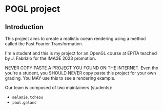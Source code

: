 # POGL project

## Introduction

This project aims to create a realistic ocean rendering using a method called the Fast Fourier Transformation.

I'm a student and this is my project for an OpenGL course at EPITA teached by J. Fabrizio for the IMAGE 2023 promotion.

NEVER COPY PASTE A PROJECT YOU FOUND ON THE INTERNET. Even tho you're a student, you SHOULD NEVER copy paste this project for your own grading. You MAY use this to see a rendering example.

Our team is composed of two maintainers (students):
- `melanie.tcheou`
- `paul.galand`
